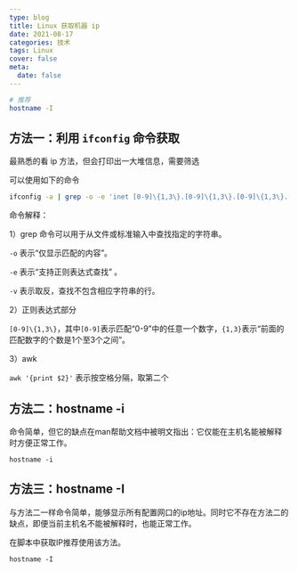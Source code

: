 ```yaml
---
type: blog
title: Linux 获取机器 ip
date: 2021-08-17
categories: 技术
tags: Linux
cover: false
meta:
  date: false
---
```




```bash
# 推荐
hostname -I
```



<!-- more -->

## 方法一：利用 `ifconfig` 命令获取

最熟悉的看 ip 方法，但会打印出一大堆信息，需要筛选

可以使用如下的命令

```bash
ifconfig -a | grep -o -e 'inet [0-9]\{1,3\}.[0-9]\{1,3\}.[0-9]\{1,3\}.[0-9]\{1,3\}' | grep -v "127.0.0" | awk '{print $2}'
```

命令解释：

1）grep 命令可以用于从文件或标准输入中查找指定的字符串。

`-o` 表示“仅显示匹配的内容”。

`-e` 表示“支持正则表达式查找” 。

`-v` 表示取反，查找不包含相应字符串的行。

2）正则表达式部分

`[0-9]\{1,3\}`，其中`[0-9]`表示匹配“0-9”中的任意一个数字，`{1,3}`表示“前面的匹配数字的个数是1个至3个之间”。

3）awk

`awk '{print $2}'` 表示按空格分隔，取第二个



## 方法二：hostname -i

命令简单，但它的缺点在man帮助文档中被明文指出：它仅能在主机名能被解释时方便正常工作。

`hostname -i`



## 方法三：hostname -I

与方法二一样命令简单，能够显示所有配置网口的ip地址。同时它不存在方法二的缺点，即便当前主机名不能被解释时，也能正常工作。

在脚本中获取IP推荐使用该方法。

`hostname -I`

